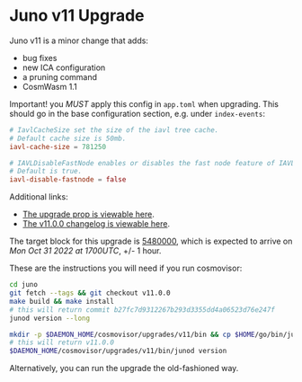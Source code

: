# Juno v11 Upgrade

Juno v11 is a minor change that adds:

- bug fixes
- new ICA configuration
- a pruning command
- CosmWasm 1.1

Important! you _MUST_ apply this config in `app.toml` when upgrading. This should go in the base configuration section, e.g. under `index-events`:

```toml
# IavlCacheSize set the size of the iavl tree cache.
# Default cache size is 50mb.
iavl-cache-size = 781250

# IAVLDisableFastNode enables or disables the fast node feature of IAVL.
# Default is true.
iavl-disable-fastnode = false
```

Additional links:

- [The upgrade prop is viewable here](https://www.mintscan.io/juno/proposals/47).
- [The v11.0.0 changelog is viewable here](https://github.com/CosmosContracts/juno/releases/tag/v11.0.0).

The target block for this upgrade is [5480000](https://www.mintscan.io/juno/blocks/5480000), which is expected to arrive on _Mon Oct 31 2022 at 1700UTC_, +/- 1 hour.

These are the instructions you will need if you run cosmovisor:

```bash
cd juno
git fetch --tags && git checkout v11.0.0
make build && make install
# this will return commit b27fc7d9312267b293d3355dd4a06523d76e247f
junod version --long

mkdir -p $DAEMON_HOME/cosmovisor/upgrades/v11/bin && cp $HOME/go/bin/junod $DAEMON_HOME/cosmovisor/upgrades/v11/bin
# this will return v11.0.0
$DAEMON_HOME/cosmovisor/upgrades/v11/bin/junod version
```

Alternatively, you can run the upgrade the old-fashioned way.
